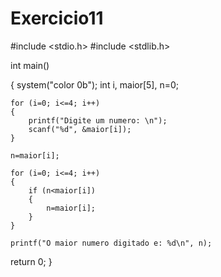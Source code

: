 # Exercicio11

#include <stdio.h>
#include <stdlib.h>

int main()

{
    system("color 0b");
    int i, maior[5], n=0;

    for (i=0; i<=4; i++)
    {
        printf("Digite um numero: \n");
        scanf("%d", &maior[i]);
    }

    n=maior[i];

    for (i=0; i<=4; i++)
    {
        if (n<maior[i])
        {
            n=maior[i];
        }
    }

    printf("O maior numero digitado e: %d\n", n);

return 0;
}
